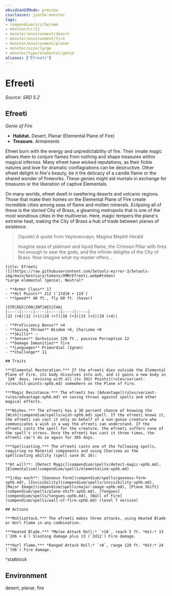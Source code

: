 ```yaml
---
obsidianUIMode: preview
cssclasses: json5e-monster
tags:
- compendium/src/5e/xmm
- monster/cr/11
- monster/environment/desert
- monster/environment/fire
- monster/environment/planar
- monster/size/large
- monster/type/elemental/genie
aliases: ["Efreeti"]
---
```

# Efreeti
*Source: SRD 5.2*  

## Efreeti

*Genie of Fire*

- **Habitat.** Desert, Planar (Elemental Plane of Fire)  
- **Treasure.** Armaments  

Efreet burn with the energy and unpredictability of fire. Their innate magic allows them to conjure flames from nothing and shape treasures within magical infernos. Many efreet have wicked reputations, as their fickle natures and love for dramatic conflagrations can be destructive. Other efreet delight in fire's beauty, be it the delicacy of a candle flame or the shared wonder of fireworks. These genies might aid mortals in exchange for treasures or the liberation of captive Elementals.

On many worlds, efreet dwell in sweltering deserts and volcanic regions. Those that make their homes on the Elemental Plane of Fire create incredible cities among seas of flame and molten minerals. Eclipsing all of these is the storied City of Brass, a gleaming metropolis that is one of the most wondrous cities in the multiverse. Here, magic tempers the plane's extreme heat, making the City of Brass a hub of trade between planes of existence.

> [!quote] A quote from Veyisvexvayn, Magma Mephit Herald  
> 
> Imagine seas of platinum and liquid flame, the Crimson Pillar with fires hot enough to sear the gods, and the infinite delights of the City of Brass. Now imagine what my master offers...


```ad-statblock
title: Efreeti
![](https://raw.githubusercontent.com/5etools-mirror-3/5etools-img/main/bestiary/tokens/XMM/Efreeti.webp#token)
*Large elemental (genie), Neutral*

- **Armor Class** 17
- **Hit Points** 212 (`17d10 + 119`)
- **Speed** 40 ft., fly 60 ft. (hover)

|STR|DEX|CON|INT|WIS|CHA|
|:---:|:---:|:---:|:---:|:---:|:---:|
|22 (+6)|12 (+1)|24 (+7)|16 (+3)|15 (+2)|19 (+4)|

- **Proficiency Bonus** +4
- **Saving Throws** Wisdom +6, Charisma +8
- **Skills** ⏤
- **Senses** darkvision 120 ft., passive Perception 12
- **Damage Immunities** fire
- **Languages** Primordial (Ignan)
- **Challenge** 11

## Traits

***Elemental Restoration.*** If the efreeti dies outside the Elemental Plane of Fire, its body dissolves into ash, and it gains a new body in `1d4` days, reviving with all its [Hit Points](rules/variant-rules/hit-points-xphb.md) somewhere on the Plane of Fire.

***Magic Resistance.*** The efreeti has [Advantage](rules/variant-rules/advantage-xphb.md) on saving throws against spells and other magical effects.

***Wishes.*** The efreeti has a 30 percent chance of knowing the [Wish](compendium/spells/wish-xphb.md) spell. If the efreeti knows it, the efreeti can cast it only on behalf of a non-genie creature who communicates a wish in a way the efreeti can understand. If the efreeti casts the spell for the creature, the efreeti suffers none of the spell's stress. Once the efreeti has cast it three times, the efreeti can't do so again for 365 days.

***Spellcasting.*** The efreeti casts one of the following spells, requiring no Material components and using Charisma as the spellcasting ability (spell save DC 16):

**At will**: [Detect Magic](compendium/spells/detect-magic-xphb.md), [Elementalism](compendium/spells/elementalism-xphb.md)

**1/day each**: [Gaseous Form](compendium/spells/gaseous-form-xphb.md), [Invisibility](compendium/spells/invisibility-xphb.md), [Major Image](compendium/spells/major-image-xphb.md), [Plane Shift](compendium/spells/plane-shift-xphb.md), [Tongues](compendium/spells/tongues-xphb.md), [Wall of Fire](compendium/spells/wall-of-fire-xphb.md) (level 7 version)

## Actions

***Multiattack.*** The efreeti makes three attacks, using Heated Blade or Hurl Flame in any combination.

***Heated Blade.*** *Melee Attack Roll:* `+10`, reach 5 ft. *Hit:* 13 (`2d6 + 6`) Slashing damage plus 13 (`2d12`) Fire damage.

***Hurl Flame.*** *Ranged Attack Roll:* `+8`, range 120 ft. *Hit:* 24 (`7d6`) Fire damage.
```
^statblock

## Environment

desert, planar, fire